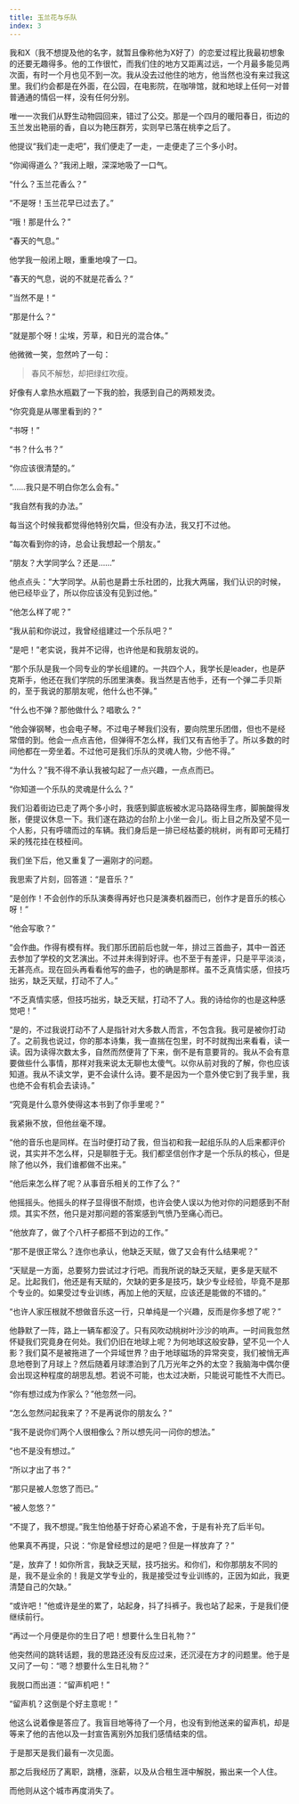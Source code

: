 ```yaml
---
title: 玉兰花与乐队
index: 3
---
```


我和X（我不想提及他的名字，就暂且像称他为X好了）的恋爱过程比我最初想象的还要无趣得多。他的工作很忙，而我们住的地方又距离过远，一个月最多能见两次面，有时一个月也见不到一次。我从没去过他住的地方，他当然也没有来过我这里。我们约会都是在外面，在公园，在电影院，在咖啡馆，就和地球上任何一对普普通通的情侣一样，没有任何分别。

唯一一次我们从野生动物园回来，错过了公交。那是一个四月的暖阳春日，街边的玉兰发出艳丽的香，自以为艳压群芳，实则早已落在桃李之后了。

他提议“我们走一走吧”，我们便走了一走，一走便走了三个多小时。

“你闻得道么？”我闭上眼，深深地吸了一口气。

“什么？玉兰花香么？”

“不是呀！玉兰花早已过去了。”

“哦！那是什么？”

“春天的气息。”

他学我一般闭上眼，重重地嗅了一口。

”春天的气息，说的不就是花香么？“

”当然不是！“

”那是什么？“

”就是那个呀！尘埃，芳草，和日光的混合体。”

他微微一笑，忽然吟了一句：

> 春风不解愁，却把绿红吹瘦。

好像有人拿热水瓶戳了一下我的脸，我感到自己的两颊发烫。

“你究竟是从哪里看到的？”

“书呀！”

“书？什么书？”

“你应该很清楚的。”

“……我只是不明白你怎么会有。”

“我自然有我的办法。”

每当这个时候我都觉得他特别欠扁，但没有办法，我又打不过他。

“每次看到你的诗，总会让我想起一个朋友。”

“朋友？大学同学么？还是……”

他点点头：“大学同学。从前也是爵士乐社团的，比我大两届，我们认识的时候，他已经毕业了，所以你应该没有见到过他。”

“他怎么样了呢？”

“我从前和你说过，我曾经组建过一个乐队吧？”

“是吧！”老实说，我并不记得，也许他是和我朋友说的。

“那个乐队是我一个同专业的学长组建的。一共四个人，我学长是leader，也是萨克斯手，他还在我们学院的乐团里演奏。我当然是吉他手，还有一个弹二手贝斯的，至于我说的那朋友呢，他什么也不弹。”

“什么也不弹？那他做什么？唱歌么？”

“他会弹钢琴，也会电子琴。不过电子琴我们没有，要向院里乐团借，但也不是经常借的到。他会一点点吉他，但弹得不怎么样，我们又有吉他手了。所以多数的时间他都在一旁坐着。不过他可是我们乐队的灵魂人物，少他不得。”

“为什么？”我不得不承认我被勾起了一点兴趣，一点点而已。

“你知道一个乐队的灵魂是什么么？”

我们沿着街边已走了两个多小时，我感到脚底板被水泥马路硌得生疼，脚腕酸得发胀，便提议休息一下。我们遂在路边的台阶上小坐一会儿。街上目之所及望不见一个人影，只有呼啸而过的车辆。我们身后是一排已经枯萎的桃树，尚有即可无精打采的残花挂在枝桠间。

我们坐下后，他又重复了一遍刚才的问题。

我思索了片刻，回答道：“是音乐？”

“是创作！不会创作的乐队演奏得再好也只是演奏机器而已，创作才是音乐的核心呀！”

“他会写歌？”

“会作曲。作得有模有样。我们那乐团前后也就一年，排过三首曲子，其中一首还去参加了学校的文艺演出。不过并未得到好评。也不至于有差评，只是平平淡淡，无甚亮点。现在回头再看看他写的曲子，也的确是那样。虽不乏真情实感，但技巧拙劣，缺乏天赋，打动不了人。”

“不乏真情实感，但技巧拙劣，缺乏天赋，打动不了人。我的诗给你的也是这种感觉吧！”

“是的，不过我说打动不了人是指针对大多数人而言，不包含我。我可是被你打动了。之前我也说过，你的那本诗集，我一直揣在包里，时不时就掏出来看看，读一读。因为读得次数太多，自然而然便背了下来，倒不是有意要背的。我从不会有意要做些什么事情，那样对我来说太无聊也太傻气。以你从前对我的了解，你也应该知道。我从不读文学，更不会读什么诗。要不是因为一个意外使它到了我手里，我也绝不会有机会去读诗。”

“究竟是什么意外使得这本书到了你手里呢？”

我紧揪不放，但他丝毫不理。

“他的音乐也是同样。在当时便打动了我，但当初和我一起组乐队的人后来都评价说，其实并不怎么样，只是聊胜于无。我们都坚信创作才是一个乐队的核心，但是除了他以外，我们谁都做不出来。”

“他后来怎么样了呢？从事音乐相关的工作了么？”

他摇摇头。他摇头的样子显得很不耐烦，也许会使人误以为他对你的问题感到不耐烦。其实不然，他只是对那问题的答案感到气愤乃至痛心而已。

“他放弃了，做了个八杆子都搭不到边的工作。”

“那不是很正常么？连你也承认，他缺乏天赋，做了又会有什么结果呢？”

“天赋是一方面，总要努力尝试过才行吧。而我所说的缺乏天赋，更多是天赋不足。比起我们，他还是有天赋的，欠缺的更多是技巧，缺少专业经验，毕竟不是那个专业的。如果受过专业训练，再加上他的天赋，应该还是能做的不错的。”

“也许人家压根就不想做音乐这一行，只单纯是一个兴趣，反而是你多想了呢？”

他静默了一阵，路上一辆车都没了。只有风吹动桃树叶沙沙的响声。一时间我忽然怀疑我们究竟身在何处。我们仍旧在地球上呢？为何地球这般安静，望不见一个人影？我们莫不是被拖进了一个异域世界？由于地球磁场的异常突变，我们被悄无声息地卷到了月球上？然后随着月球漂泊到了几万光年之外的太空？我脑海中偶尔便会出现这种程度的胡思乱想。若说不可能，也太过决断，只能说可能性不大而已。

“你有想过成为作家么？”他忽然一问。

“怎么忽然问起我来了？不是再说你的朋友么？”

“我不是说你们两个人很相像么？所以想先问一问你的想法。”

“也不是没有想过。”

“所以才出了书？”

“那只是被人忽悠了而已。”

“被人忽悠？”

“不提了，我不想提。”我生怕他基于好奇心紧追不舍，于是有补充了后半句。

他果真不再提，只说：“你是曾经想过的是吧？但是一样放弃了？”

“是，放弃了！如你所言，我缺乏天赋，技巧拙劣。和你们，和你那朋友不同的是，我不是业余的！我是文学专业的，我是接受过专业训练的，正因为如此，我更清楚自己的欠缺。”

“或许吧！”他或许是坐的累了，站起身，抖了抖裤子。我也站了起来，于是我们便继续前行。

“再过一个月便是你的生日了吧！想要什么生日礼物？”

他突然间的跳转话题，我的思路还没有反应过来，还沉浸在方才的问题里。他于是又问了一句：“嗯？想要什么生日礼物？”

我脱口而出道：“留声机吧！”

“留声机？这倒是个好主意呢！”

他这么说着像是答应了。我盲目地等待了一个月，也没有到他送来的留声机，却是等来了他的吉他以及一封宣告离别外加我们感情结束的信。

于是那天是我们最有一次见面。

那之后我经历了离职，跳槽，涨薪，以及从合租生涯中解脱，搬出来一个人住。

而他则从这个城市再度消失了。
